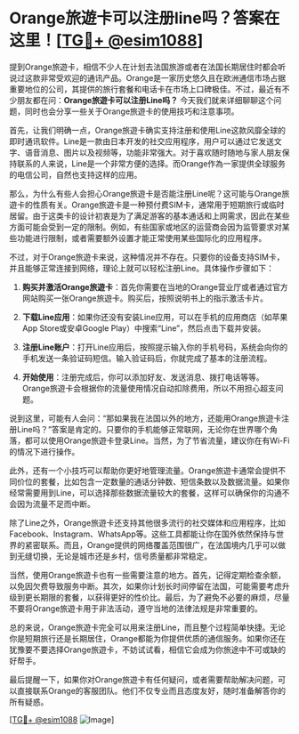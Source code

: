 # Orange旅遊卡可以注册line吗？答案在这里！[[TG💪+ @esim1088](https://t.me/s/esim1088)]

提到Orange旅遊卡，相信不少人在计划去法国旅游或者在法国长期居住时都会听说过这款非常受欢迎的通讯产品。Orange是一家历史悠久且在欧洲通信市场占据重要地位的公司，其提供的旅行套餐和电话卡在市场上口碑极佳。不过，最近有不少朋友都在问：**Orange旅遊卡可以注册Line吗？** 今天我们就来详细聊聊这个问题，同时也会分享一些关于Orange旅遊卡的使用技巧和注意事项。

首先，让我们明确一点，Orange旅遊卡确实支持注册和使用Line这款风靡全球的即时通讯软件。Line是一款由日本开发的社交应用程序，用户可以通过它发送文字、语音消息、图片以及视频等，功能非常强大。对于喜欢随时随地与家人朋友保持联系的人来说，Line是一个非常方便的选择。而Orange作為一家提供全球服务的电信公司，自然也支持这样的应用。

那么，为什么有些人会担心Orange旅遊卡是否能注册Line呢？这可能与Orange旅遊卡的性质有关。Orange旅遊卡是一种预付费SIM卡，通常用于短期旅行或临时居留。由于这类卡的设计初衷是为了满足游客的基本通话和上网需求，因此在某些方面可能会受到一定的限制。例如，有些国家或地区的运营商会因为监管要求对某些功能进行限制，或者需要额外设置才能正常使用某些国际化的应用程序。

不过，对于Orange旅遊卡来说，这种情况并不存在。只要你的设备支持SIM卡，并且能够正常连接到网络，理论上就可以轻松注册Line。具体操作步骤如下：

1. **购买并激活Orange旅遊卡**：首先你需要在当地的Orange营业厅或者通过官方网站购买一张Orange旅遊卡。购买后，按照说明书上的指示激活卡片。
   
2. **下载Line应用**：如果你还没有安装Line应用，可以在手机的应用商店（如苹果App Store或安卓Google Play）中搜索“Line”，然后点击下载并安装。

3. **注册Line账户**：打开Line应用后，按照提示输入你的手机号码，系统会向你的手机发送一条验证码短信。输入验证码后，你就完成了基本的注册流程。

4. **开始使用**：注册完成后，你可以添加好友、发送消息、拨打电话等等。Orange旅遊卡会根据你的流量使用情况自动扣除费用，所以不用担心超支问题。

说到这里，可能有人会问：“那如果我在法国以外的地方，还能用Orange旅遊卡注册Line吗？”答案是肯定的。只要你的手机能够正常联网，无论你在世界哪个角落，都可以使用Orange旅遊卡登录Line。当然，为了节省流量，建议你在有Wi-Fi的情况下进行操作。

此外，还有一个小技巧可以帮助你更好地管理流量。Orange旅遊卡通常会提供不同价位的套餐，比如包含一定数量的通话分钟数、短信条数以及数据流量。如果你经常需要用到Line，可以选择那些数据流量较大的套餐，这样可以确保你的沟通不会因为流量不足而中断。

除了Line之外，Orange旅遊卡还支持其他很多流行的社交媒体和应用程序，比如Facebook、Instagram、WhatsApp等。这些工具都能让你在国外依然保持与世界的紧密联系。而且，Orange提供的网络覆盖范围很广，在法国境内几乎可以做到无缝切换，无论是城市还是乡村，信号质量都非常稳定。

当然，使用Orange旅遊卡也有一些需要注意的地方。首先，记得定期检查余额，以免因欠费导致服务中断。其次，如果你计划长时间停留在法国，可能需要考虑升级到更长期限的套餐，以获得更好的性价比。最后，为了避免不必要的麻烦，尽量不要将Orange旅遊卡用于非法活动，遵守当地的法律法规是非常重要的。

总的来说，Orange旅遊卡完全可以用来注册Line，而且整个过程简单快捷。无论你是短期旅行还是长期居住，Orange都能为你提供优质的通信服务。如果你还在犹豫要不要选择Orange旅遊卡，不妨试试看，相信它会成为你旅途中不可或缺的好帮手。

最后提醒一下，如果你对Orange旅遊卡有任何疑问，或者需要帮助解决问题，可以直接联系Orange的客服团队。他们不仅专业而且态度友好，随时准备解答你的所有疑惑。

[[TG💪+ @esim1088](https://t.me/s/esim1088) ![Image](https://i.postimg.cc/4NQfJmqS/Snipaste-2025-05-13-00-14-12.png)]